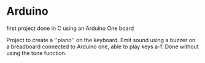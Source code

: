 # Arduino
first project done in C using an Arduino One board

Project to create a ''piano'' on the keyboard.
Emit sound using a buzzer on a breadboard connected to Arduino one, able to play keys a-f.
Done without using the tone function.
